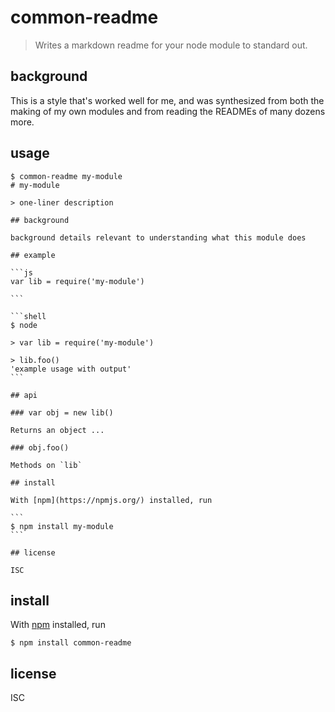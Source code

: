 # common-readme

> Writes a markdown readme for your node module to standard out.

## background

This is a style that's worked well for me, and was synthesized from both the
making of my own modules and from reading the READMEs of many dozens more.

## usage

    $ common-readme my-module
    # my-module

    > one-liner description

    ## background

    background details relevant to understanding what this module does

    ## example

    ```js
    var lib = require('my-module')

    ```

    ```shell
    $ node

    > var lib = require('my-module')

    > lib.foo()
    'example usage with output'
    ```

    ## api

    ### var obj = new lib()

    Returns an object ...

    ### obj.foo()

    Methods on `lib`

    ## install

    With [npm](https://npmjs.org/) installed, run

    ```
    $ npm install my-module
    ```

    ## license

    ISC

## install

With [npm](https://npmjs.org/) installed, run

```
$ npm install common-readme
```

## license

ISC
